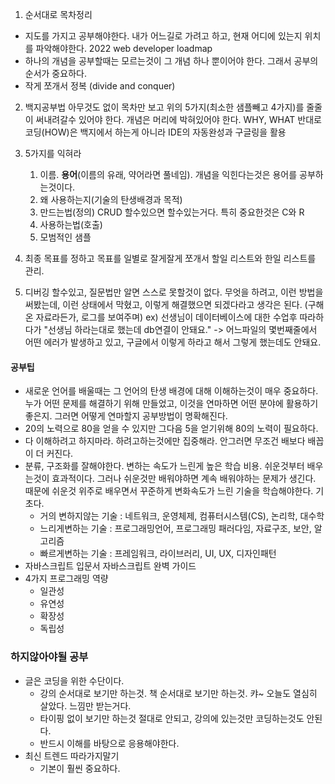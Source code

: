 
1. 순서대로 목차정리
- 지도를 가지고 공부해야한다.
	내가 어느길로 가려고 하고, 현재 어디에 있는지 위치를 파악해야한다.
	2022 web developer loadmap
- 하나의 개념을 공부할때는 모르는것이 그 개념 하나 뿐이어야 한다. 그래서 공부의 순서가 중요하다.
- 작게 쪼개서 정복 (divide and conquer)

2. 백지공부법
아무것도 없이 목차만 보고 위의 5가지(최소한 샘플빼고 4가지)를 줄줄이 써내려갈수 있어야 한다.
개념은 머리에 박혀있어야 한다. WHY, WHAT
반대로 코딩(HOW)은 백지에서 하는게 아니라 IDE의 자동완성과 구글링을 활용

3. 5가지를 익혀라
	1. 이름. **용어**(이름의 유래, 약어라면 풀네임). 개념을 익힌다는것은 용어를 공부하는것이다.
	2. 왜 사용하는지(기술의 탄생배경과 목적)
	3. 만드는법(정의)
		CRUD 할수있으면 할수있는거다. 특히 중요한것은 C와 R
	4. 사용하는법(호출)
	5. 모범적인 샘플 

4. 최종 목표를 정하고
목표를 일별로 잘게잘게 쪼개서
할일 리스트와 한일 리스트를 관리.

5. 디버깅 할수있고, 질문법만 알면 스스로 못할것이 없다.
무엇을 하려고,
이런 방법을 써봤는데,
이런 상태에서 막혔고,
이렇게 해결했으면 되겠다라고 생각은 된다.
(구해온 자료라든가, 로그를 보여주며)
ex) 선생님이 데이터베이스에 대한 수업후 따라하다가 "선생님 하라는대로 했는데 db연결이 안돼요."
-> 어느파일의 몇번째줄에서 어떤 에러가 발생하고 있고, 구글에서 이렇게 하라고 해서 그렇게 했는데도 안돼요.


#### 공부팁
- 새로운 언어를 배울때는 그 언어의 탄생 배경에 대해 이해하는것이 매우 중요하다.
누가 어떤 문제를 해결하기 위해 만들었고, 이것을 연마하면 어떤 분야에 활용하기 좋은지.
그러면 어떻게 연마할지 공부방법이 명확해진다.
- 20의 노력으로 80을 얻을 수 있지만 그다음 5을 얻기위해 80의 노력이 필요하다.
- 다 이해하려고 하지마라. 하려고하는것에만 집중해라. 안그러면 무조건 배보다 배꼽이 더 커진다.
- 분류, 구조화를 잘해야한다.
변하는 속도가 느린게 높은 학습 비용. 쉬운것부터 배우는것이 효과적이다. 그러나 쉬운것만 배워야하면 계속 배워야하는 문제가 생긴다. 때문에 쉬운것 위주로 배우면서 꾸준하게 변화속도가 느린 기술을 학습해야한다. 기초다.
  - 거의 변하지않는 기술 : 네트워크, 운영체제, 컴퓨터시스템(CS), 논리학, 대수학
  - 느리게변하는 기술 : 프로그래밍언어, 프로그래밍 패러다임, 자료구조, 보안, 알고리즘
  - 빠르게변하는 기술 : 프레임워크, 라이브러리, UI, UX, 디자인패턴
- 자바스크립트 입문서
자바스크립트 완벽 가이드
- 4가지 프로그래밍 역량
  - 일관성
  - 유연성
  - 확장성
  - 독립성

### 하지않아야될 공부
- 글은 코딩을 위한 수단이다. 
  - 강의 순서대로 보기만 하는것. 책 순서대로 보기만 하는것.  캬~ 오늘도 열심히 살았다. 느낌만 받는거다.
  - 타이핑 없이 보기만 하는것 절대로 안되고, 강의에 있는것만 코딩하는것도 안된다.
  - 반드시 이해를 바탕으로 응용해야한다.
- 최신 트렌드 따라가지말기
  - 기본이 훨씬 중요하다.